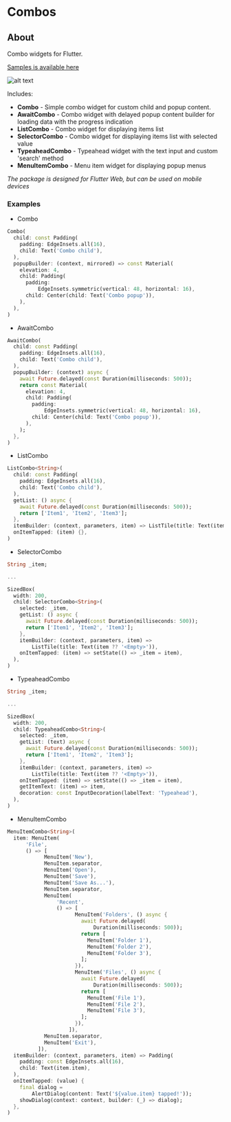 # Combos

## About

Combo widgets for Flutter.

[Samples is available here](https://samples.creomobile.com/#/combos)

![alt text](https://samples.creomobile.com/combos.png)

Includes:
* **Combo** - Simple combo widget for custom child and popup content.
* **AwaitCombo** - Combo widget with delayed popup content builder for loading data with the progress indication
* **ListCombo** - Combo widget for displaying items list
* **SelectorCombo** - Combo widget for displaying items list with selected value
* **TypeaheadCombo** - Typeahead widget with the text input and custom 'search' method
* **MenuItemCombo** - Menu item widget for displaying popup menus

*The package is designed for Flutter Web, but can be used on mobile devices*

### Examples

* Combo
```dart
Combo(
  child: const Padding(
    padding: EdgeInsets.all(16),
    child: Text('Combo child'),
  ),
  popupBuilder: (context, mirrored) => const Material(
    elevation: 4,
    child: Padding(
      padding:
          EdgeInsets.symmetric(vertical: 48, horizontal: 16),
      child: Center(child: Text('Combo popup')),
    ),
  ),
)
```

* AwaitCombo
```dart
AwaitCombo(
  child: const Padding(
    padding: EdgeInsets.all(16),
    child: Text('Combo child'),
  ),
  popupBuilder: (context) async {
    await Future.delayed(const Duration(milliseconds: 500));
    return const Material(
      elevation: 4,
      child: Padding(
        padding:
            EdgeInsets.symmetric(vertical: 48, horizontal: 16),
        child: Center(child: Text('Combo popup')),
      ),
    );
  },
)
```

* ListCombo
```dart
ListCombo<String>(
  child: const Padding(
    padding: EdgeInsets.all(16),
    child: Text('Combo child'),
  ),
  getList: () async {
    await Future.delayed(const Duration(milliseconds: 500));
    return ['Item1', 'Item2', 'Item3'];
  },
  itemBuilder: (context, parameters, item) => ListTile(title: Text(item)),
  onItemTapped: (item) {},
)
```

* SelectorCombo
```dart
String _item;

...

SizedBox(
  width: 200,
  child: SelectorCombo<String>(
    selected: _item,
    getList: () async {
      await Future.delayed(const Duration(milliseconds: 500));
      return ['Item1', 'Item2', 'Item3'];
    },
    itemBuilder: (context, parameters, item) =>
        ListTile(title: Text(item ?? '<Empty>')),
    onItemTapped: (item) => setState(() => _item = item),
  ),
)
```

* TypeaheadCombo
```dart
String _item;

...

SizedBox(
  width: 200,
  child: TypeaheadCombo<String>(
    selected: _item,
    getList: (text) async {
      await Future.delayed(const Duration(milliseconds: 500));
      return ['Item1', 'Item2', 'Item3'];
    },
    itemBuilder: (context, parameters, item) =>
        ListTile(title: Text(item ?? '<Empty>')),
    onItemTapped: (item) => setState(() => _item = item),
    getItemText: (item) => item,
    decoration: const InputDecoration(labelText: 'Typeahead'),
  ),
)
```

* MenuItemCombo
```dart
MenuItemCombo<String>(
  item: MenuItem(
      'File',
      () => [
            MenuItem('New'),
            MenuItem.separator,
            MenuItem('Open'),
            MenuItem('Save'),
            MenuItem('Save As...'),
            MenuItem.separator,
            MenuItem(
                'Recent',
                () => [
                      MenuItem('Folders', () async {
                        await Future.delayed(
                            Duration(milliseconds: 500));
                        return [
                          MenuItem('Folder 1'),
                          MenuItem('Folder 2'),
                          MenuItem('Folder 3'),
                        ];
                      }),
                      MenuItem('Files', () async {
                        await Future.delayed(
                            Duration(milliseconds: 500));
                        return [
                          MenuItem('File 1'),
                          MenuItem('File 2'),
                          MenuItem('File 3'),
                        ];
                      }),
                    ]),
            MenuItem.separator,
            MenuItem('Exit'),
          ]),
  itemBuilder: (context, parameters, item) => Padding(
    padding: const EdgeInsets.all(16),
    child: Text(item.item),
  ),
  onItemTapped: (value) {
    final dialog =
        AlertDialog(content: Text('${value.item} tapped!'));
    showDialog(context: context, builder: (_) => dialog);
  },
)
```
